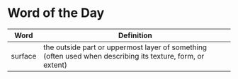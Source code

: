 # Word of the Day

|Word|Definition|
|---|---|
|surface|the outside part or uppermost layer of something (often used when describing its texture, form, or extent)|
